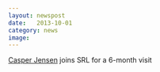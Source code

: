 ```yaml
---
layout: newspost
date:   2013-10-01
category: news
image: 
---
```


[Casper Jensen](http://cs.au.dk/~semadk/) joins SRL for a 6-month visit